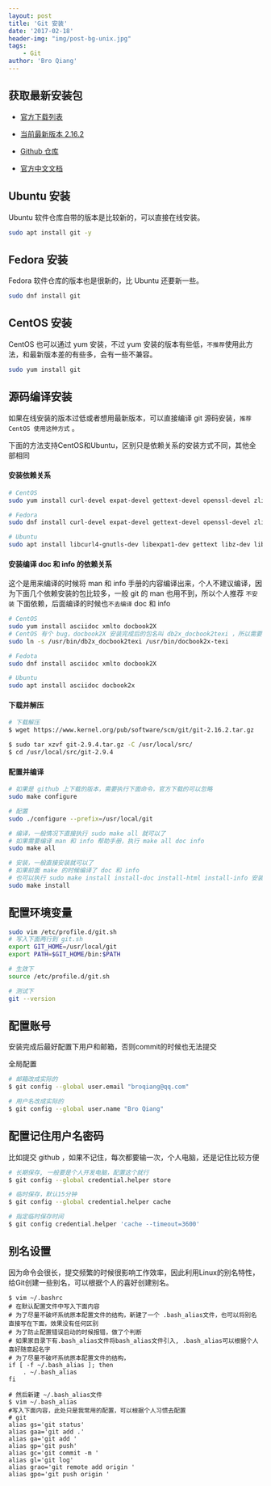 ```yaml
---
layout: post
title: 'Git 安装'
date: '2017-02-18'
header-img: "img/post-bg-unix.jpg"
tags:
    - Git
author: 'Bro Qiang'
---
```


## 获取最新安装包

- [官方下载列表](https://www.kernel.org/pub/software/scm/git/)

- [当前最新版本 2.16.2](https://www.kernel.org/pub/software/scm/git/git-2.16.2.tar.gz)

- [Github 仓库](https://github.com/git/git)

- [官方中文文档](https://git-scm.com/book/zh/v2)

## Ubuntu 安装

Ubuntu 软件仓库自带的版本是比较新的，可以直接在线安装。

```bash
sudo apt install git -y
```

## Fedora 安装

Fedora 软件仓库的版本也是很新的，比 Ubuntu 还要新一些。

```bash
sudo dnf install git
```

## CentOS 安装

CentOS 也可以通过 yum 安装，不过 yum 安装的版本有些低，`不推荐`使用此方法，和最新版本差的有些多，会有一些不兼容。

```bash
sudo yum install git
```

## 源码编译安装

如果在线安装的版本过低或者想用最新版本，可以直接编译 git 源码安装，`推荐 CentOS 使用这种方式` 。

下面的方法支持CentOS和Ubuntu，区别只是依赖关系的安装方式不同，其他全部相同

#### 安装依赖关系

```bash
# CentOS
sudo yum install curl-devel expat-devel gettext-devel openssl-devel zlib-devel  perl-ExtUtils-MakeMaker

# Fedora
sudo dnf install curl-devel expat-devel gettext-devel openssl-devel zlib-devel  perl-ExtUtils-MakeMaker

# Ubuntu
sudo apt install libcurl4-gnutls-dev libexpat1-dev gettext libz-dev libssl-dev
```

#### 安装编译 doc 和 info 的依赖关系

这个是用来编译的时候将 man 和 info 手册的内容编译出来，个人不建议编译，因为下面几个依赖安装的包比较多，一般 git 的 man 也用不到，所以个人推荐 `不安装` 下面依赖，后面编译的时候也`不去编译` doc 和 info

```bash
# CentOS
sudo yum install asciidoc xmlto docbook2X
# CentOS 有个 bug，docbook2X 安装完成后的包名叫 db2x_docbook2texi ，所以需要创建一个 软链接
sudo ln -s /usr/bin/db2x_docbook2texi /usr/bin/docbook2x-texi

# Fedota
sudo dnf install asciidoc xmlto docbook2X

# Ubuntu
sudo apt install asciidoc docbook2x
```


#### 下载并解压

```bash
# 下载解压
$ wget https://www.kernel.org/pub/software/scm/git/git-2.16.2.tar.gz

$ sudo tar xzvf git-2.9.4.tar.gz -C /usr/local/src/
$ cd /usr/local/src/git-2.9.4
```

#### 配置并编译

```bash
# 如果是 github 上下载的版本，需要执行下面命令，官方下载的可以忽略
sudo make configure

# 配置
sudo ./configure --prefix=/usr/local/git

# 编译，一般情况下直接执行 sudo make all 就可以了
# 如果需要编译 man 和 info 帮助手册，执行 make all doc info
sudo make all

# 安装，一般直接安装就可以了
# 如果前面 make 的时候编译了 doc 和 info
# 也可以执行 sudo make install install-doc install-html install-info 安装man 和 info 的手册
sudo make install
```


## 配置环境变量

```bash
sudo vim /etc/profile.d/git.sh
# 写入下面两行到 git.sh
export GIT_HOME=/usr/local/git
export PATH=$GIT_HOME/bin:$PATH

# 生效下
source /etc/profile.d/git.sh

# 测试下
git --version
```

## 配置账号

安装完成后最好配置下用户和邮箱，否则commit的时候也无法提交

全局配置

```bash
# 邮箱改成实际的
$ git config --global user.email "broqiang@qq.com"

# 用户名改成实际的
$ git config --global user.name "Bro Qiang"

```

## 配置记住用户名密码

比如提交 github ，如果不记住，每次都要输一次，个人电脑，还是记住比较方便

```bash
# 长期保存, 一般要是个人开发电脑，配置这个就行
$ git config --global credential.helper store

# 临时保存，默认15分钟
$ git config --global credential.helper cache

# 指定临时保存时间
$ git config credential.helper 'cache --timeout=3600'
```

## 别名设置

因为命令会很长，提交频繁的时候很影响工作效率，因此利用Linux的别名特性，给Git创建一些别名，可以根据个人的喜好创建别名。

```shell
$ vim ~/.bashrc
# 在默认配置文件中写入下面内容
# 为了尽量不破坏系统原本配置文件的结构，新建了一个 .bash_alias文件，也可以将别名直接写在下面，效果没有任何区别
# 为了防止配置错误启动的时候报错，做了个判断
# 如果家目录下有.bash_alias文件将bash_alias文件引入, .bash_alias可以根据个人喜好随意起名字
# 为了尽量不破坏系统原本配置文件的结构，
if [ -f ~/.bash_alias ]; then
    . ~/.bash_alias
fi

# 然后新建 ~/.bash_alias文件
$ vim ~/.bash_alias
#写入下面内容，此处只是我常用的配置，可以根据个人习惯去配置
# git
alias gs='git status'
alias gaa='git add .'
alias ga='git add '
alias gp='git push'
alias gc='git commit -m '
alias gl='git log'
alias grao='git remote add origin '
alias gpo='git push origin '
```
